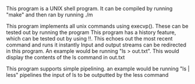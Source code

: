 This program is a UNIX shell program. It can be compiled by running "make" and then ran by running ./m

This program implements all unix commands using execvp(). These can be tested out by running the program
This program has a history feature, which can be tested out by using !!. This echoes out the most recent command and runs it instantly
Input and output streams can be redirected in this program. An example would be running "ls > out.txt". This would display the contents of the ls command in out.txt

This program supports simple pipelining. an example would be running "ls | less" pipelines the input of ls to be outputted by the less command
